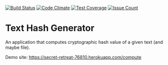 [![Build Status](https://travis-ci.org/tykkz/hasherapp.svg?branch=master)](https://travis-ci.org/tykkz/hasherapp)
[![Code Climate](https://codeclimate.com/github/tykkz/hasherapp/badges/gpa.svg)](https://codeclimate.com/github/tykkz/hasherapp)
[![Test Coverage](https://codeclimate.com/github/tykkz/hasherapp/badges/coverage.svg)](https://codeclimate.com/github/tykkz/hasherapp/coverage)
[![Issue Count](https://codeclimate.com/github/tykkz/hasherapp/badges/issue_count.svg)](https://codeclimate.com/github/tykkz/hasherapp)

# Text Hash Generator
An application that computes cryptographic hash value of a given text (and maybe file).

Demo site: https://secret-retreat-76810.herokuapp.com/compute
